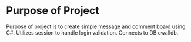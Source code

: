 # Purpose of Project
Purpose of project is to create simple message and comment board using C#.  Utilizes session to handle login validation.  Connects to DB cwalldb.